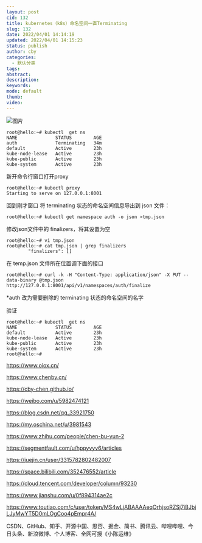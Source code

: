 ```yaml
---
layout: post
cid: 132
title: kubernetes（k8s）命名空间一直Terminating
slug: 132
date: 2022/04/01 14:14:19
updated: 2022/04/01 14:15:23
status: publish
author: cby
categories: 
  - 默认分类
tags: 
abstract: 
description: 
keywords: 
mode: default
thumb: 
video: 
---
```



  

![图片](https://p3-juejin.byteimg.com/tos-cn-i-k3u1fbpfcp/874e30765f58470b92478a60b674a941~tplv-k3u1fbpfcp-zoom-1.image)

  

  

```shell
root@hello:~# kubectl  get ns
NAME              STATUS        AGE
auth              Terminating   34m
default           Active        23h
kube-node-lease   Active        23h
kube-public       Active        23h
kube-system       Active        23h
```

  

新开命令行窗口打开proxy

```shell
root@hello:~# kubectl proxy
Starting to serve on 127.0.0.1:8001
```

  

回到刚才窗口 将 terminating 状态的命名空间信息导出到 json 文件：

```shell
root@hello:~# kubectl get namespace auth -o json >tmp.json
```

  

修改json文件中的 finalizers，将其设置为空

```shell
root@hello:~# vi tmp.json 
root@hello:~# cat tmp.json | grep finalizers
        "finalizers": []
```

  

在 temp.json 文件所在位置调下面的接口

```shell
root@hello:~# curl -k -H "Content-Type: application/json" -X PUT --data-binary @tmp.json http://127.0.0.1:8001/api/v1/namespaces/auth/finalize
```

\*auth 改为需要删除的 terminating 状态的命名空间的名字

  

  

验证

```shell
root@hello:~# kubectl  get ns
NAME              STATUS        AGE
default           Active        23h
kube-node-lease   Active        23h
kube-public       Active        23h
kube-system       Active        23h
root@hello:~#
```

  

https://www.oiox.cn/

https://www.chenby.cn/

https://cby-chen.github.io/

https://weibo.com/u/5982474121

https://blog.csdn.net/qq_33921750

https://my.oschina.net/u/3981543

https://www.zhihu.com/people/chen-bu-yun-2

https://segmentfault.com/u/hppyvyv6/articles

https://juejin.cn/user/3315782802482007

https://space.bilibili.com/352476552/article

https://cloud.tencent.com/developer/column/93230

https://www.jianshu.com/u/0f894314ae2c

https://www.toutiao.com/c/user/token/MS4wLjABAAAAeqOrhjsoRZSj7iBJbjLJyMwYT5D0mLOgCoo4pEmpr4A/

CSDN、GitHub、知乎、开源中国、思否、掘金、简书、腾讯云、哔哩哔哩、今日头条、新浪微博、个人博客、全网可搜《小陈运维》